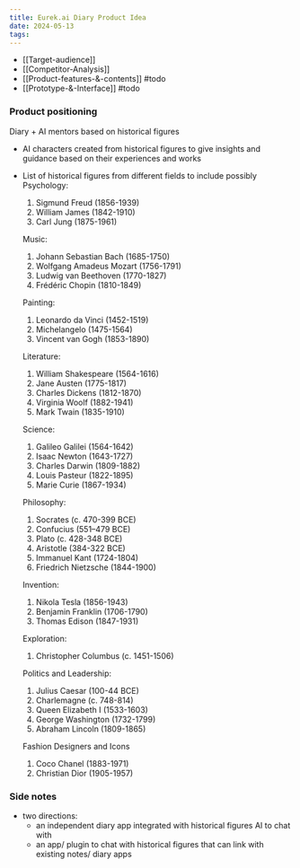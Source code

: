 ```yaml
---
title: Eurek.ai Diary Product Idea
date: 2024-05-13
tags:
---
```

- [[Target-audience]]
- [[Competitor-Analysis]]
- [[Product-features-&-contents]] #todo
- [[Prototype-&-Interface]] #todo

### Product positioning
Diary + AI mentors based on historical figures
- AI characters created from historical figures to give insights and guidance based on their experiences and works
- List of historical figures from different fields to include possibly
	Psychology:
	1. Sigmund Freud (1856-1939)
	2. William James (1842-1910)
	3. Carl Jung (1875-1961)
	
	Music:
	1. Johann Sebastian Bach (1685-1750)
	2. Wolfgang Amadeus Mozart (1756-1791)
	3. Ludwig van Beethoven (1770-1827)
	4. Frédéric Chopin (1810-1849)
	
	Painting:
	1. Leonardo da Vinci (1452-1519)
	2. Michelangelo (1475-1564)
	3. Vincent van Gogh (1853-1890)
	
	Literature:
	1. William Shakespeare (1564-1616)
	2. Jane Austen (1775-1817)
	3. Charles Dickens (1812-1870)
	4. Virginia Woolf (1882-1941)
	5. Mark Twain (1835-1910)
	
	Science:
	1. Galileo Galilei (1564-1642)
	2. Isaac Newton (1643-1727)
	3. Charles Darwin (1809-1882)
	4. Louis Pasteur (1822-1895)
	5. Marie Curie (1867-1934)
	
	Philosophy:
	1. Socrates (c. 470-399 BCE)
	2. Confucius (551–479 BCE)
	3. Plato (c. 428-348 BCE)
	4. Aristotle (384-322 BCE)
	5. Immanuel Kant (1724-1804)
	6. Friedrich Nietzsche (1844-1900)
	
	Invention:
	1. Nikola Tesla (1856-1943)
	2. Benjamin Franklin (1706-1790)
	3. Thomas Edison (1847-1931)
	
	Exploration:
	1. Christopher Columbus (c. 1451-1506)
	
	Politics and Leadership:
	1. Julius Caesar (100-44 BCE)
	2. Charlemagne (c. 748-814)
	3. Queen Elizabeth I (1533-1603)
	4. George Washington (1732-1799)
	5. Abraham Lincoln (1809-1865)
	
	Fashion Designers and Icons
	1. Coco Chanel (1883-1971)
	2. Christian Dior (1905-1957)

### Side notes
- two directions:
	- an independent diary app integrated with historical figures AI to chat with
	- an app/ plugin to chat with historical figures that can link with existing notes/ diary apps